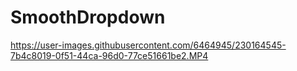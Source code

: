 # SmoothDropdown

https://user-images.githubusercontent.com/6464945/230164545-7b4c8019-0f51-44ca-96d0-77ce51661be2.MP4

